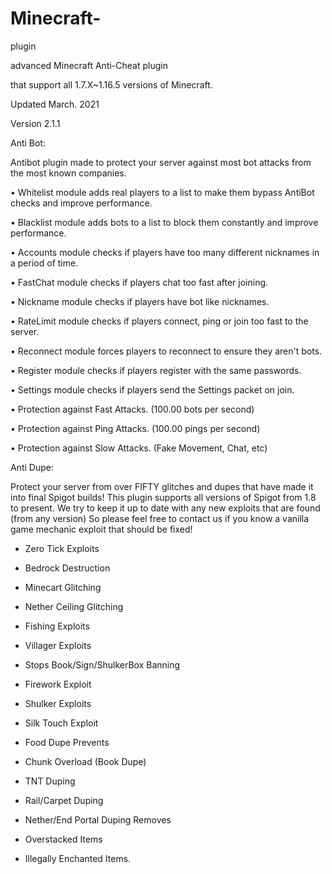 # Minecraft-

plugin

advanced Minecraft Anti-Cheat plugin

that support all 1.7.X~1.16.5 versions of Minecraft.

Updated March. 2021 

Version 2.1.1

Anti Bot:

Antibot plugin made to protect your server against most bot attacks from the most known companies.

• Whitelist module adds real players to a list to make them bypass AntiBot checks and improve performance.

• Blacklist module adds bots to a list to block them constantly and improve performance.

• Accounts module checks if players have too many different nicknames in a period of time.

• FastChat module checks if players chat too fast after joining.

• Nickname module checks if players have bot like nicknames.

• RateLimit module checks if players connect, ping or join too fast to the server.

• Reconnect module forces players to reconnect to ensure they aren't bots.

• Register module checks if players register with the same passwords.

• Settings module checks if players send the Settings packet on join.

• Protection against Fast Attacks. (100.00 bots per second)

• Protection against Ping Attacks. (100.00 pings per second)

• Protection against Slow Attacks. (Fake Movement, Chat, etc)

Anti Dupe:

Protect your server from over FIFTY glitches and dupes that have made it into final Spigot builds! This plugin supports all versions of Spigot from 1.8 to present. We try to keep it up to date with any new exploits that are found (from any version) So please feel free to contact us if you know a vanilla game mechanic exploit that should be fixed!

- Zero Tick Exploits

- Bedrock Destruction

- Minecart Glitching

- Nether Ceiling Glitching

- Fishing Exploits

- Villager Exploits

- Stops Book/Sign/ShulkerBox Banning

- Firework Exploit

- Shulker Exploits

- Silk Touch Exploit

- Food Dupe Prevents

- Chunk Overload (Book Dupe)

- TNT Duping

- Rail/Carpet Duping

- Nether/End Portal Duping Removes

- Overstacked Items

- Illegally Enchanted Items.
